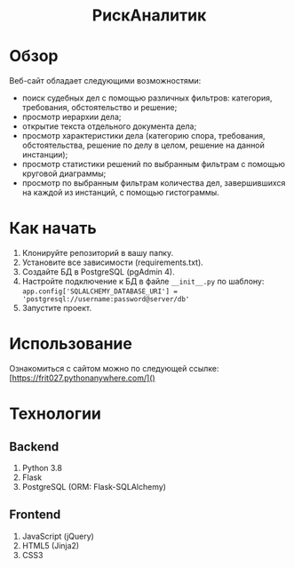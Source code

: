 <h1><div style="text-align: center;">РискАналитик</div></h1>

# Обзор
Веб-сайт обладает следующими возможностями:
- поиск судебных дел с помощью различных фильтров: категория, требования, обстоятельство и решение;
- просмотр иерархии дела;
- открытие текста отдельного документа дела;
- просмотр характеристики дела (категорию спора, требования, обстоятельства, решение по делу в целом, решение на данной инстанции);
- просмотр статистики решений по выбранным фильтрам с помощью круговой диаграммы;
- просмотр по выбранным фильтрам количества дел, завершившихся на каждой из инстанций, с помощью гистограммы.
# Как начать
1. Клонируйте репозиторий в вашу папку.
2. Установите все зависимости (requirements.txt).
3. Создайте БД в PostgreSQL (pgAdmin 4).
4. Настройте подключение к БД в файле ```__init__.py``` по шаблону:  
```app.config['SQLALCHEMY_DATABASE_URI'] = 'postgresql://username:password@server/db'```
5. Запустите проект.
# Использование
Ознакомиться с сайтом можно по следующей ссылке:
[https://frit027.pythonanywhere.com/]()
# Технологии
## Backend
1. Python 3.8
2. Flask
3. PostgreSQL (ORM: Flask-SQLAlchemy)
## Frontend
1. JavaScript (jQuery)
2. HTML5 (Jinja2)
3. CSS3